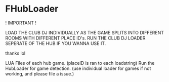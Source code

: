 # FHubLoader
! IMPORTANT ! 

LOAD THE CLUB DJ INDIVIDUALLY AS THE GAME SPLITS INTO DIFFERENT ROOMS WITH DIFFERENT PLACE ID's. RUN THE CLUB DJ LOADER SEPERATE OF THE HUB IF YOU WANNA USE IT.

thanks lol


LUA Files of each hub game. (placeID is ran to each loadstring)
Run the HubLoader for game detection. (use individual loader for games if not working, and please file a issue.)
